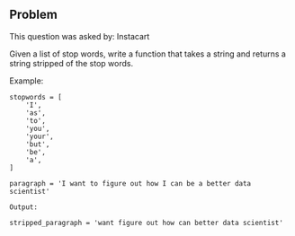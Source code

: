 ## Problem
This question was asked by: Instacart

Given a list of stop words, write a function that takes a string and returns a string stripped of the stop words.

Example:

```
stopwords = [
    'I',
    'as',
    'to',
    'you',
    'your',
    'but',
    'be',
    'a',
]

paragraph = 'I want to figure out how I can be a better data scientist'

Output:

stripped_paragraph = 'want figure out how can better data scientist'
```

<!-- ## Solution
Stripping stop words is pretty key in data science. Many times when creating word vectors or TFIDF vectors out of text, we have to make sure to isolate important words to understand the placement of non-stop words next to each other as bi-grams or trigrams.

The solution is relatively straightforward and we could even use a lambda function to filter out the input string if we wanted to. However let's try to do it from scratch in order to understand all of the moving parts.

First off we need to take our list of stop words and **convert it to a set**. A set is a built in function in Python that stores each word without order and holds unique keys. This is important for us given that we need to loop through each word in the input string to determine if the word exists in our long list of stop words.

Next we'll split the input string into a list and then individually check if each word exists in our set. If it doesn't, append it to the new list we created. If it does exist, then don't do anything.

By creating a new list we don't have to modify the existing input list and do not have to worry about inserts and deletes. All we have to do is do inserts.

Last, re-join the new list into a string with a space delimiter and return the value!

```
def stopwords_stripped(paragraph, stopwords):
    stop_set = set(stopwords) #create set
    new_string = [] #create new list

    #split paragraph into a list of words
    words = str(paragraph).lower().split()
    for word in words:
        #append only if the word is not a stop word
        if word not in stopwords:
            new_string.append(word)
    return ' '.join(new_string)
``` -->
